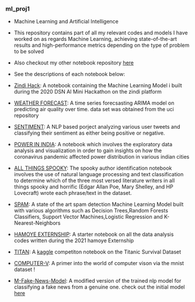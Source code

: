 ### ml_proj1
* Machine Learning and Artificial Intelligence

* This repository contains part of all my relevant codes and models I have worked on as regards Machine Learning, achieving state-of-the-art results and high-performance metrics depending on the type of problem to be solved

* Also checkout my other notebook repository [here](https://github.com/E-wave112/ml_proj_2)

* See the descriptions of each  notebook below:


* [Zindi Hack](https://github.com/E-wave112/ml_proj1/blob/master/DSNZINDI.ipynb): A notebook containing the Machine Learning Model i built during the  2020 DSN AI Mini Hackathon on the zindi platform


* [WEATHER FORECAST](https://github.com/E-wave112/ml_proj1/blob/master/timeseries.ipynb): A time series forecsasting ARIMA model on predicting air quality over time. data set was obtained from the uci repository

* [SENTIMENT](https://github.com/E-wave112/ml_proj1/blob/master/nlp.ipynb): A NLP based porject analyzing various user tweets and classifying their sentiment as either being positive or negative.

* [POWER IN INDIA](https://github.com/E-wave112/ml_proj1/blob/master/tsaindia.ipynb): A notebook which involves the exploratory data analysis and visualization in order to gain insights on how the coronavirus pandemic affected power distribution in various indian cities

* [ALL THINGS SPOOKY](https://github.com/E-wave112/ml_proj1/blob/master/spooknlp.ipynb): The spooky author identification notebook involves the use of natural language processing and text classification to determine which of the three most versed literature writers in all things spooky and horrific (Edgar Allan Poe, Mary Shelley, and HP Lovecraft) wrote each phrase/text in the dataset.

* [SPAM](https://github.com/E-wave112/ml_proj1/blob/master/spamclassifier.ipynb): A state of the art spam detection Machine Learning Model built with various algorithms such as Decision Trees,Random Forests Classifiers, Support Vector Machines,Logistic Regression and K-Nearest-Neighbors

* [HAMOYE EXTERNSHIP](https://github.com/E-wave112/ml_proj1/blob/master/titanicsets.ipynbTitttps://github.com/E-wave112/ml_proj1/blob/master/hamoyemlcodeclub.ipynb): A starter notebook on all the data analysis codes written during the 2021 hamoye Externship

* [TITAN](https://github.com/E-wave112/ml_proj1/blob/master/titanicsets.ipynb): A [kaggle](https://www.kaggle.com/) competiton notebook on the Titanic Survival Dataset

* [COMPUTER-V](https://github.com/E-wave112/ml_proj1/blob/master/cvvcnn.ipynb): A primer into the world of computer vison via the mnist dataset !

* [M-Fake-News-Model](https://github.com/E-wave112/ml_proj1/blob/master/aws_nlp.ipynb): A modified version of the trained nlp model for classifying a fake news from a genuine one. check out the initial model [here](https://github.com/E-wave112/ml_proj_2/blob/master/fake_news_models.ipynb)
